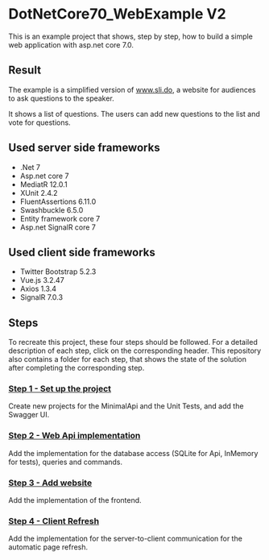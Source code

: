 # DotNetCore70_WebExample V2

This is an example project that shows, step by step, how to build a simple web application with asp.net core 7.0. 

## Result

The example is a simplified version of www.sli.do, a website for audiences to ask questions to the speaker.

It shows a list of questions. The users can add new questions to the list and vote for questions. 

## Used server side frameworks

* .Net 7
* Asp.net core 7
* MediatR 12.0.1
* XUnit 2.4.2
* FluentAssertions 6.11.0
* Swashbuckle 6.5.0
* Entity framework core 7
* Asp.net SignalR core 7

## Used client side frameworks
* Twitter Bootstrap 5.2.3
* Vue.js 3.2.47
* Axios 1.3.4
* SignalR 7.0.3
 
## Steps

To recreate this project, these four steps should be followed. For a detailed description of each step, click on the corresponding header. This repository also contains a folder for each step, that shows the state of the solution after completing the corresponding step.

### [Step 1 - Set up the project](Step1.md)

Create new projects for the MinimalApi and the Unit Tests, and add the Swagger UI.

### [Step 2 - Web Api implementation](Step2.md)

Add the implementation for the database access (SQLite for Api, InMemory for tests), queries and commands.

### [Step 3 - Add website](Step3.md)

Add the implementation of the frontend.

### [Step 4 - Client Refresh](Step4.md)

Add the implementation for the server-to-client communication for the automatic page refresh.
